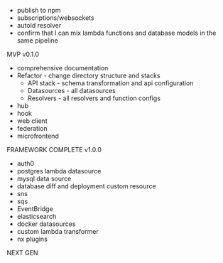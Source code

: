 * publish to npm
* subscriptions/websockets
* autoId resolver
* confirm that I can mix lambda functions and database models in the same pipeline

MVP v0.1.0

* comprehensive documentation
* Refactor - change directory structure and stacks
    * API stack - schema transformation and api configuration 
    * Datasources - all datasources
    * Resolvers - all resolvers and function configs
* hub
* hook
* web client
* federation
* microfrontend

FRAMEWORK COMPLETE v1.0.0

* auth0
* postgres lambda datasource
* mysql data source
* database diff and deployment custom resource
* sns
* sqs
* EventBridge
* elasticsearch
* docker datasources
* custom lambda transformer
* nx plugins

NEXT GEN